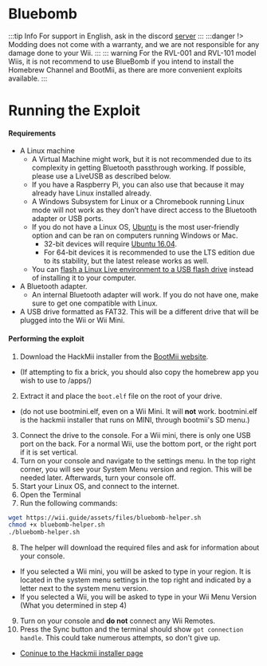 # Bluebomb
:::tip Info
For support in English, ask in the discord [server](https://discord.gg/QvGQqx8Mns)
:::
:::danger
!> Modding does not come with a warranty, and we are not responsible for any damage done to your Wii.
:::
::: warning
For the RVL-001 and RVL-101 model Wiis, it is not recommend to use BlueBomb if you intend to install the Homebrew Channel and BootMii, as there are more convenient exploits available.
:::
# Running the Exploit

#### Requirements

- A Linux machine
	- A Virtual Machine might work, but it is not recommended due to its complexity in getting Bluetooth passthrough working. If possible, please use a LiveUSB as described below.
	- If you have a Raspberry Pi, you can also use that because it may already have Linux installed already.
	- A Windows Subsystem for Linux or a Chromebook running Linux mode will not work as they don’t have direct access to the Bluetooth adapter or USB ports.
	- If you do not have a Linux OS, [Ubuntu](https://ubuntu.com/download/desktop) is the most user-friendly option and can be ran on computers running Windows or Mac.
		- 32-bit devices will require [Ubuntu 16.04](http://releases.ubuntu.com/16.04/).
		- For 64-bit devices it is recommended to use the LTS edition due to its stability, but the latest release works as well.
	- You can [flash a Linux Live environment to a USB flash drive](https://ubuntu.com/tutorials/tutorial-create-a-usb-stick-on-windows#1-overview) instead of installing it to your computer.
- A Bluetooth adapter.
	- An internal Bluetooth adapter will work. If you do not have one, make sure to get one compatible with Linux.
- A USB drive formatted as FAT32. This will be a different drive that will be plugged into the Wii or Wii Mini.

#### Performing the exploit
1. Download the HackMii installer from the [BootMii website](https://bootmii.org/download/).
- (If attempting to fix a brick, you should also copy the homebrew app you wish to use to /apps/)
2. Extract it and place the `boot.elf` file on the root of your drive. 
- (do not use bootmini.elf, even on a Wii Mini. It will **not** work. bootmini.elf is the hackmii installer that runs on MINI, through bootmii's SD menu.)
3. Connect the drive to the console. For a Wii mini, there is only one USB port on the back. For a normal Wii, use the bottom port, or the right port if it is set vertical.
4. Turn on your console and navigate to the settings menu. In the top right corner, you will see your System Menu version and region. This will be needed later. Afterwards, turn your console off.
5. Start your Linux OS, and connect to the internet.
6. Open the Terminal
7. Run the following commands:
```bash
wget https://wii.guide/assets/files/bluebomb-helper.sh
chmod +x bluebomb-helper.sh
./bluebomb-helper.sh
```
8. The helper will download the required files and ask for information about your console.
  - If you selected a Wii mini, you will be asked to type in your region. It is located in the system menu settings in the top right and indicated by a letter next to the system menu version.
  - If you selected a Wii, you will be asked to type in your Wii Menu Version (What you determined in step 4)
9. Turn on your console and **do not** connect any Wii Remotes.
10. Press the Sync button and the terminal should show `got connection handle`. This could take numerous attempts, so don't give up.

- [Coninue to the Hackmii installer page](/hackmii-installer)